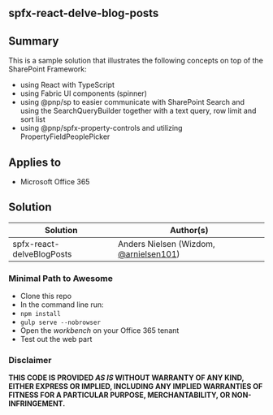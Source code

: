 ## spfx-react-delve-blog-posts

## Summary

This is a sample solution that illustrates the following concepts on top of the SharePoint Framework:

- using React with TypeScript
- using Fabric UI components (spinner)
- using @pnp/sp to easier communicate with SharePoint Search and using the SearchQueryBuilder together with a text query, row limit and sort list
- using @pnp/spfx-property-controls and utilizing PropertyFieldPeoplePicker


## Applies to

- Microsoft Office 365


## Solution

Solution|Author(s)
--------|---------
spfx-react-delveBlogPosts | Anders Nielsen (Wizdom, [@arnielsen101](https://twitter.com/arnielsen101))


### Minimal Path to Awesome

- Clone this repo
- In the command line run:
- `npm install`
- `gulp serve --nobrowser`
- Open the *workbench* on your Office 365 tenant
- Test out the web part


### Disclaimer
**THIS CODE IS PROVIDED *AS IS* WITHOUT WARRANTY OF ANY KIND, EITHER EXPRESS OR IMPLIED, INCLUDING ANY IMPLIED WARRANTIES OF FITNESS FOR A PARTICULAR PURPOSE, MERCHANTABILITY, OR NON-INFRINGEMENT.**



